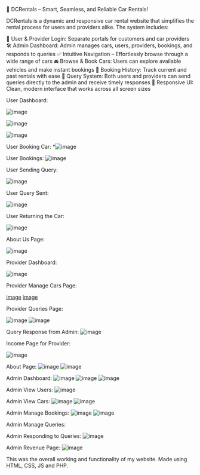 🚗 DCRentals – Smart, Seamless, and Reliable Car Rentals!

DCRentals is a dynamic and responsive car rental website that simplifies the rental process for users and providers alike. The system includes:

👤 User & Provider Login: Separate portals for customers and car providers
🛠️ Admin Dashboard: Admin manages cars, users, providers, bookings, and responds to queries
✅ Intuitive Navigation – Effortlessly browse through a wide range of cars
🚘 Browse & Book Cars: Users can explore available vehicles and make instant bookings
🧾 Booking History: Track current and past rentals with ease
📩 Query System: Both users and providers can send queries directly to the admin and receive timely responses
📱 Responsive UI: Clean, modern interface that works across all screen sizes





User Dashboard:

![image](https://github.com/user-attachments/assets/fc6913c4-f2b7-4ccd-96a5-2ff933224615)

![image](https://github.com/user-attachments/assets/00ddfc21-0858-4d8d-83a0-078489227ca0)

![image](https://github.com/user-attachments/assets/ebd21a2b-6aa6-48cc-8f1b-4b2099080945)

User Booking Car:
*![image](https://github.com/user-attachments/assets/cd829e8e-f659-4b4f-9191-60595529e74c)

User Bookings:
![image](https://github.com/user-attachments/assets/8fe38cc5-c914-4aca-aefc-ccd5ef325353)

User Sending Query:

![image](https://github.com/user-attachments/assets/372badb0-c3b7-4e2b-92eb-fccfdbe73eb4)

User Query Sent:

![image](https://github.com/user-attachments/assets/c6406fc4-81a5-4277-bb60-73a690978f75)

User Returning the Car:

![image](https://github.com/user-attachments/assets/20412587-c34a-4a0f-b103-0e59f8c8a12b)

About Us Page:

![image](https://github.com/user-attachments/assets/829c7036-93b5-4a99-be32-1b1b635b2d3d)

Provider Dashboard:

![image](https://github.com/user-attachments/assets/449c9e0e-eddf-47b9-9b55-bd17196461aa)

Provider Manage Cars Page:

[image](https://github.com/user-attachments/assets/ebfc48b8-83be-4adb-b493-dd612c05c009)
[image](https://github.com/user-attachments/assets/bbfc2f0c-f0b4-43d8-b183-9071107fbb9b)
  
Provider Queries Page:

![image](https://github.com/user-attachments/assets/482cdcbd-42f6-4299-9c31-d99a126cf57c)
![image](https://github.com/user-attachments/assets/ec26ec2f-5bff-4d21-bb57-8fae8193e799)

Query Response from Admin:
![image](https://github.com/user-attachments/assets/426acb73-0d3b-443c-ae9b-a532bfb8f8dd)

Income Page for Provider:

![image](https://github.com/user-attachments/assets/81e9b17d-d511-43e2-997a-7fea459c9b39)

About Page:
![image](https://github.com/user-attachments/assets/872dd563-1092-4430-8175-8de68201bea1)
![image](https://github.com/user-attachments/assets/cf70bdd8-ca16-4c23-8a80-3f6722b142b7)

Admin Dashboard:
![image](https://github.com/user-attachments/assets/1e6839c1-1c16-4cbc-86bd-6318d832bb27)
![image](https://github.com/user-attachments/assets/5b30f78f-bcc7-4fea-bd08-c0e7efeed6b5)
![image](https://github.com/user-attachments/assets/c09b5554-ed08-47d6-b2a4-114474e0d267)

Admin View Users:
![image](https://github.com/user-attachments/assets/4f17a740-54d3-4cde-bf2a-0c882b4aa2b9)

Admin View Cars:
![image](https://github.com/user-attachments/assets/12c9cd32-940a-42d3-a5b6-1ceb7d10c755)
![image](https://github.com/user-attachments/assets/440a188d-21a6-4dd3-ac9c-e55de80f8b5c)

Admin Manage Bookings:
![image](https://github.com/user-attachments/assets/779afabd-1060-4b07-aee7-bb045b98bbc1)
![image](https://github.com/user-attachments/assets/4b47bd5d-b124-4b42-a213-848f2d4441c5)

Admin Manage Queries:

Admin Responding to Queries:
![image](https://github.com/user-attachments/assets/ef22019e-c0ca-4332-a84b-aefa23f9a404)

Admin Revenue Page:
![image](https://github.com/user-attachments/assets/a4a6e7ca-f4a5-4e1c-bae6-d04113334153)



This was the overall working and functionality of my website.
Made using HTML, CSS, JS and PHP.
